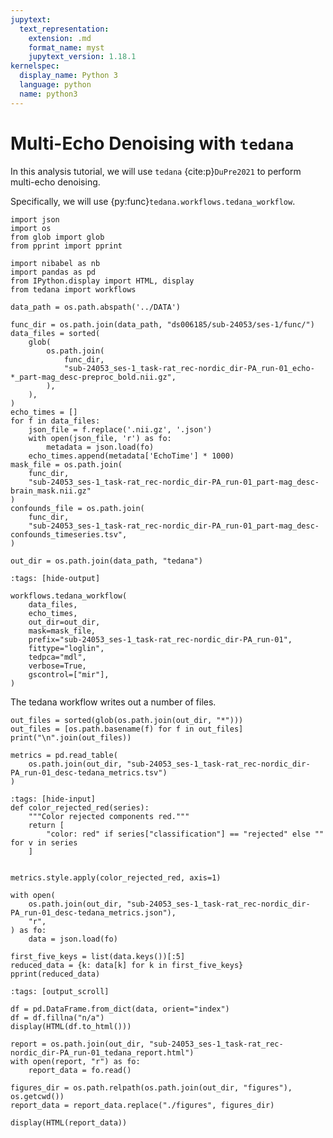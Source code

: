 ```yaml
---
jupytext:
  text_representation:
    extension: .md
    format_name: myst
    jupytext_version: 1.18.1
kernelspec:
  display_name: Python 3
  language: python
  name: python3
---
```


# Multi-Echo Denoising with `tedana`

In this analysis tutorial, we will use `tedana` {cite:p}`DuPre2021` to perform multi-echo denoising.

Specifically, we will use {py:func}`tedana.workflows.tedana_workflow`.

```{code-cell} ipython3
import json
import os
from glob import glob
from pprint import pprint

import nibabel as nb
import pandas as pd
from IPython.display import HTML, display
from tedana import workflows

data_path = os.path.abspath('../DATA')
```

```{code-cell} ipython3
func_dir = os.path.join(data_path, "ds006185/sub-24053/ses-1/func/")
data_files = sorted(
    glob(
        os.path.join(
            func_dir,
            "sub-24053_ses-1_task-rat_rec-nordic_dir-PA_run-01_echo-*_part-mag_desc-preproc_bold.nii.gz",
        ),
    ),
)
echo_times = []
for f in data_files:
    json_file = f.replace('.nii.gz', '.json')
    with open(json_file, 'r') as fo:
        metadata = json.load(fo)
    echo_times.append(metadata['EchoTime'] * 1000)
mask_file = os.path.join(
    func_dir,
    "sub-24053_ses-1_task-rat_rec-nordic_dir-PA_run-01_part-mag_desc-brain_mask.nii.gz"
)
confounds_file = os.path.join(
    func_dir,
    "sub-24053_ses-1_task-rat_rec-nordic_dir-PA_run-01_part-mag_desc-confounds_timeseries.tsv",
)

out_dir = os.path.join(data_path, "tedana")
```

```{code-cell} ipython3
:tags: [hide-output]

workflows.tedana_workflow(
    data_files,
    echo_times,
    out_dir=out_dir,
    mask=mask_file,
    prefix="sub-24053_ses-1_task-rat_rec-nordic_dir-PA_run-01",
    fittype="loglin",
    tedpca="mdl",
    verbose=True,
    gscontrol=["mir"],
)
```

The tedana workflow writes out a number of files.

```{code-cell} ipython3
out_files = sorted(glob(os.path.join(out_dir, "*")))
out_files = [os.path.basename(f) for f in out_files]
print("\n".join(out_files))
```

```{code-cell} ipython3
metrics = pd.read_table(
    os.path.join(out_dir, "sub-24053_ses-1_task-rat_rec-nordic_dir-PA_run-01_desc-tedana_metrics.tsv")
)
```

```{code-cell} ipython3
:tags: [hide-input]
def color_rejected_red(series):
    """Color rejected components red."""
    return [
        "color: red" if series["classification"] == "rejected" else "" for v in series
    ]


metrics.style.apply(color_rejected_red, axis=1)
```

```{code-cell} ipython3
with open(
    os.path.join(out_dir, "sub-24053_ses-1_task-rat_rec-nordic_dir-PA_run-01_desc-tedana_metrics.json"),
    "r",
) as fo:
    data = json.load(fo)

first_five_keys = list(data.keys())[:5]
reduced_data = {k: data[k] for k in first_five_keys}
pprint(reduced_data)
```

```{code-cell} ipython3
:tags: [output_scroll]

df = pd.DataFrame.from_dict(data, orient="index")
df = df.fillna("n/a")
display(HTML(df.to_html()))
```

```{code-cell} ipython3
report = os.path.join(out_dir, "sub-24053_ses-1_task-rat_rec-nordic_dir-PA_run-01_tedana_report.html")
with open(report, "r") as fo:
    report_data = fo.read()

figures_dir = os.path.relpath(os.path.join(out_dir, "figures"), os.getcwd())
report_data = report_data.replace("./figures", figures_dir)

display(HTML(report_data))
```
